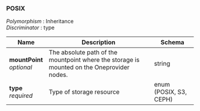 
<a name="posix"></a>
### POSIX
*Polymorphism* : Inheritance  
*Discriminator* : type


|Name|Description|Schema|
|---|---|---|
|**mountPoint**  <br>*optional*|The absolute path of the mountpoint where the storage is mounted on the Oneprovider nodes.|string|
|**type**  <br>*required*|Type of storage resource|enum (POSIX, S3, CEPH)|



